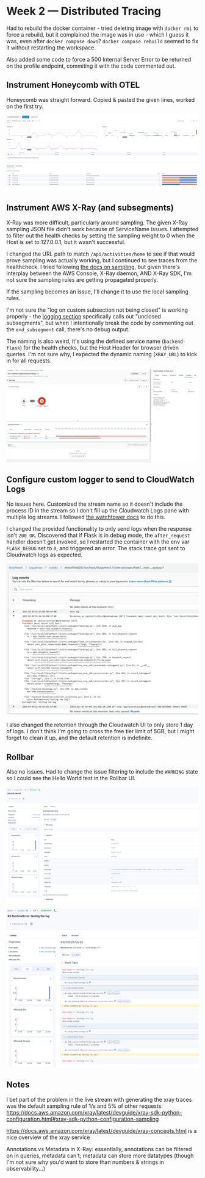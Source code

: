 # Week 2 — Distributed Tracing

Had to rebuild the docker container - tried deleting image with `docker rmi` to force a rebuild, but it complained the image was in use - which I guess it was, even after `docker compose down`? `docker compose rebuild` seemed to fix it without restarting the workspace.

Also added some code to force a 500 Internal Server Error to be returned on the profile endpoint, commiting it with the code commented out.

## Instrument Honeycomb with OTEL

Honeycomb was straight forward. Copied & pasted the given lines, worked on the first try.

![Honeycomb UI](assets/week-2-honeycomb-ui.png)

## Instrument AWS X-Ray (and subsegments)

X-Ray was more difficult, particularly around sampling. The given X-Ray sampling JSON file didn't work because of ServiceName issues. I attempted to filter out the health checks by setting the sampling weight to 0 when the Host is set to 127.0.0.1, but it wasn't successful.

I changed the URL path to match `/api/activities/home` to see if that would prove sampling was actually working, but I continued to see traces from the healthcheck. I tried following [the docs on sampling](https://docs.aws.amazon.com/xray/latest/devguide/xray-console-sampling.html#xray-console-custom), but given there's interplay between the AWS Console, X-Ray daemon, AND X-Ray SDK, I'm not sure the sampling rules are getting propagated properly.

If the sampling becomes an issue, I'll change it to use the local sampling rules.

I'm not sure the "log on custom subsection not being closed" is working properly - the [logging section](https://docs.aws.amazon.com/xray/latest/devguide/xray-sdk-python-configuration.html#xray-sdk-python-configuration-logging) specifically calls out "unclosed subsegments", but when I intentionally break the code by commenting out the `end_subsegment` call, there's no debug output.

The naming is also weird, it's using the defined service name (`backend-flask`) for the health checks, but the Host Header for browser driven queries. I'm not sure why, I expected the dynamic naming (`XRAY_URL`) to kick in for all requests.

![X-Ray trace](assets/week-2-xray-trace.png)

## Configure custom logger to send to CloudWatch Logs

No issues here. Customized the stream name so it doesn't include the process ID in the stream so I don't fill up the Cloudwatch Logs pane with multiple log streams. I followed [the watchtower docs](https://kislyuk.github.io/watchtower/#watchtower.CloudWatchLogHandler) to do this.

I changed the provided functionality to only send logs when the response isn't `200 OK`. Discovered that if Flask is in debug mode, the `after_request` handler doesn't get invoked, so I restarted the container with the env var `FLASK_DEBUG` set to `0`, and triggered an error. The stack trace got sent to Cloudwatch logs as expected.

![Cloudwatch logs](assets/week-2-cloudwatch-logs.png)

I also changed the retention through the Cloudwatch UI to only store 1 day of logs. I don't think I'm going to cross the free tier limit of 5GB, but I might forget to clean it up, and the default retention is indefinite.

## Rollbar

Also no issues. Had to change the issue filtering to include the `WARNING` state so I could see the Hello World test in the Rollbar UI.

![Rollbar hello world](assets/week-2-rollbar-hello-world.png)

![Rollbar error](assets/week-2-rollbar.png)

## Notes

I bet part of the problem in the live stream with generating the xray traces was the default sampling rule of 1/s and 5% of other requests: <https://docs.aws.amazon.com/xray/latest/devguide/xray-sdk-python-configuration.html#xray-sdk-python-configuration-sampling>

<https://docs.aws.amazon.com/xray/latest/devguide/xray-concepts.html> is a nice overview of the xray service

Annotations vs Metadata in X-Ray: essentially, annotations can be filtered on in queries, metadata can't; metadata can store more datatypes (though I'm not sure why you'd want to store than numbers & strings in observability...)
